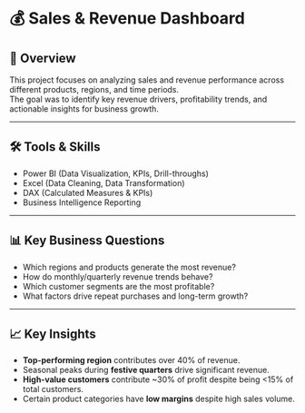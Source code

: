 # 💰 Sales & Revenue Dashboard

## 📌 Overview
This project focuses on analyzing sales and revenue performance across different products, regions, and time periods.  
The goal was to identify key revenue drivers, profitability trends, and actionable insights for business growth.  

---

## 🛠️ Tools & Skills
- Power BI (Data Visualization, KPIs, Drill-throughs)
- Excel (Data Cleaning, Data Transformation)
- DAX (Calculated Measures & KPIs)
- Business Intelligence Reporting

---

## 📊 Key Business Questions
- Which regions and products generate the most revenue?  
- How do monthly/quarterly revenue trends behave?  
- Which customer segments are the most profitable?  
- What factors drive repeat purchases and long-term growth?  

---

## 📈 Key Insights
- **Top-performing region** contributes over 40% of revenue.  
- Seasonal peaks during **festive quarters** drive significant revenue.  
- **High-value customers** contribute ~30% of profit despite being <15% of total customers.  
- Certain product categories have **low margins** despite high sales volume.  

